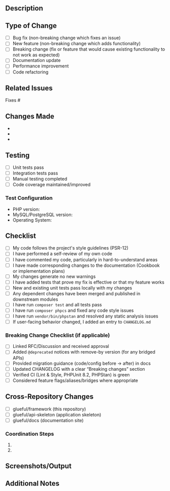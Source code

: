 ## Description
<!-- Provide a brief description of the changes in this PR -->

## Type of Change
<!-- Mark the relevant option with an "x" -->
- [ ] Bug fix (non-breaking change which fixes an issue)
- [ ] New feature (non-breaking change which adds functionality)
- [ ] Breaking change (fix or feature that would cause existing functionality to not work as expected)
- [ ] Documentation update
- [ ] Performance improvement
- [ ] Code refactoring

## Related Issues
<!-- Link to any related issues using #issue-number -->
Fixes #

## Changes Made
<!-- List the specific changes made in this PR -->
- 
- 
- 

## Testing
<!-- Describe the tests you ran to verify your changes -->
- [ ] Unit tests pass
- [ ] Integration tests pass
- [ ] Manual testing completed
- [ ] Code coverage maintained/improved

### Test Configuration
- PHP version:
- MySQL/PostgreSQL version:
- Operating System:

## Checklist
<!-- Mark completed items with an "x" -->
- [ ] My code follows the project's style guidelines (PSR-12)
- [ ] I have performed a self-review of my own code
- [ ] I have commented my code, particularly in hard-to-understand areas
- [ ] I have made corresponding changes to the documentation (Cookbook or implementation plans)
- [ ] My changes generate no new warnings
- [ ] I have added tests that prove my fix is effective or that my feature works
- [ ] New and existing unit tests pass locally with my changes
- [ ] Any dependent changes have been merged and published in downstream modules
- [ ] I have run `composer test` and all tests pass
- [ ] I have run `composer phpcs` and fixed any code style issues
- [ ] I have run `vendor/bin/phpstan` and resolved any static analysis issues
- [ ] If user-facing behavior changed, I added an entry to `CHANGELOG.md`

### Breaking Change Checklist (if applicable)
- [ ] Linked RFC/Discussion and received approval
- [ ] Added `@deprecated` notices with remove-by version (for any bridged APIs)
- [ ] Provided migration guidance (code/config before → after) in docs
- [ ] Updated CHANGELOG with a clear “Breaking changes” section
- [ ] Verified CI (Lint & Style, PHPUnit 8.2, PHPStan) is green
- [ ] Considered feature flags/aliases/bridges where appropriate

## Cross-Repository Changes
<!-- If this PR requires changes in other repositories, list them here -->
- [ ] glueful/framework (this repository)
- [ ] glueful/api-skeleton (application skeleton)
- [ ] glueful/docs (documentation site)

### Coordination Steps
<!-- If cross-repo changes are needed, describe the coordination steps -->
1. 
2. 

## Screenshots/Output
<!-- If applicable, add screenshots or command output to help explain your changes -->

## Additional Notes
<!-- Add any additional notes or context about the PR here -->

